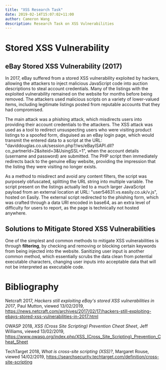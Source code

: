 ```yaml
---
title: "XSS Research Task"
date: 2019-02-14T15:07:02+11:00
author: Cameron Wang
description: Research Task on XSS Vulnerabilities
---
```

# Stored XSS Vulnerability
## eBay Stored XSS Vulnerability (2017)
In 2017, eBay suffered from a stored XSS vulnerability exploited by hackers, allowing the attackers to inject malicious JavaScript code into auction descriptions to steal account credentials. Many of the listings with the exploited vulnerability remained on the website for months before being removed. The attackers used malicious scripts on a variety of lower-valued items, including legitimate listings posted from reputable accounts that they had compromised.

The main attack was a phishing attack, which misdirects users into providing their account credentials to the attackers. The XSS attack was used as a tool to redirect unsuspecting users who were visiting product listings to a spoofed form, disguised as an eBay login page, which would transmit the entered data to a script at the URL: "daviddouglas.co.uk/session.php?/ws/eBayISAPI.dll?co_partnerId=2&siteid=3&UsingSSL=1", when the account details (username and password) are submitted. The PHP script then immediately redirects back to the genuine eBay website, providing the impression that the listing they were visiting no longer exists.

As a method to misdirect and avoid any content filters, the script was purposely obfuscated, splitting the URL string into multiple variable. The script present on the listings actually led to a much larger JavaScript payload from an external location at URL: "user54631.vs.easily.co.uk/v.js", hosted on Easily. The external script redirected to the phishing form, which was crafted through a data URI encoded in base64, as an extra level of difficulty for users to report, as the page is technically not hosted anywhere.

## Solutions to Mitigate Stored XSS Vulnerabilities
One of the simplest and common methods to mitigate XSS vulnerabilities is through **filtering**, by checking and removing or blocking certain keywords from being injected into the website. Sanitizing user input is another common method, which essentially scrubs the data clean from potential executable characters, changing user inputs into acceptable data that will not be interpreted as executable code. 

# Bibliography
Netcraft 2017, *Hackers still exploiting eBay's stored XSS vulnerabilities in 2017*, Paul Mutton, viewed 13/02/2019, <https://news.netcraft.com/archives/2017/02/17/hackers-still-exploiting-ebays-stored-xss-vulnerabilities-in-2017.html>

OWASP 2018, *XSS (Cross Site Scripting) Prevention Cheat Sheet*, Jeff Williams, viewed 13/02/2019, <https://www.owasp.org/index.php/XSS_(Cross_Site_Scripting)_Prevention_Cheat_Sheet>

TechTarget 2018, *What is cross-site scripting (XSS)?*, Margaret Rouse, viewed 14/02/2019, <https://searchsecurity.techtarget.com/definition/cross-site-scripting>